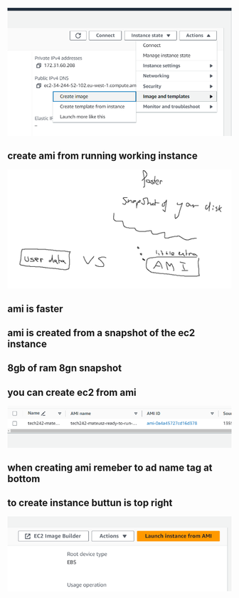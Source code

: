 ![Alt text](image.png)
## create ami from running working instance
![Alt text](image-1.png)
## ami is faster
## ami is created from a snapshot of the ec2 instance
## 8gb of ram 8gn snapshot
## you can create ec2 from ami
![](image-2.png)
## when creating ami remeber to ad name tag at bottom
## to create instance buttun is top right
![Alt text](image-3.png)